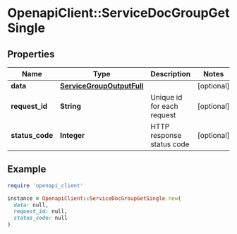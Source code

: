 # OpenapiClient::ServiceDocGroupGetSingle

## Properties

| Name | Type | Description | Notes |
| ---- | ---- | ----------- | ----- |
| **data** | [**ServiceGroupOutputFull**](ServiceGroupOutputFull.md) |  | [optional] |
| **request_id** | **String** | Unique id for each request | [optional] |
| **status_code** | **Integer** | HTTP response status code | [optional] |

## Example

```ruby
require 'openapi_client'

instance = OpenapiClient::ServiceDocGroupGetSingle.new(
  data: null,
  request_id: null,
  status_code: null
)
```

